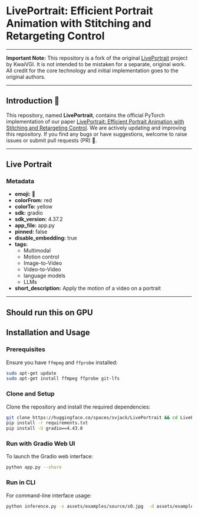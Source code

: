 # LivePortrait: Efficient Portrait Animation with Stitching and Retargeting Control

---

**Important Note:** This repository is a fork of the original [LivePortrait](https://huggingface.co/spaces/KwaiVGI/LivePortrait) project by KwaiVGI. It is not intended to be mistaken for a separate, original work. All credit for the core technology and initial implementation goes to the original authors.

---

## Introduction 📖
This repository, named **LivePortrait**, contains the official PyTorch implementation of our paper [LivePortrait: Efficient Portrait Animation with Stitching and Retargeting Control](https://arxiv.org/pdf/2407.03168). We are actively updating and improving this repository. If you find any bugs or have suggestions, welcome to raise issues or submit pull requests (PR) 💖.

---

## Live Portrait

### Metadata
- **emoji:** 🤪
- **colorFrom:** red
- **colorTo:** yellow
- **sdk:** gradio
- **sdk_version:** 4.37.2
- **app_file:** app.py
- **pinned:** false
- **disable_embedding:** true
- **tags:**
  - Multimodal
  - Motion control
  - Image-to-Video
  - Video-to-Video
  - language models
  - LLMs
- **short_description:** Apply the motion of a video on a portrait

---

## Should run this on GPU
## Installation and Usage

### Prerequisites
Ensure you have `ffmpeg` and `ffprobe` installed:
```bash
sudo apt-get update
sudo apt-get install ffmpeg ffprobe git-lfs
```

### Clone and Setup
Clone the repository and install the required dependencies:
```bash
git clone https://huggingface.co/spaces/svjack/LivePortrait && cd LivePortrait
pip install -r requirements.txt
pip install -U gradio==4.43.0
```

### Run with Gradio Web UI
To launch the Gradio web interface:
```bash
python app.py --share
```

### Run in CLI
For command-line interface usage:
```bash
python inference.py -s assets/examples/source/s0.jpg  -d assets/examples/driving/d0.mp4 -o case0
```
